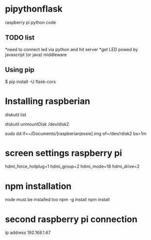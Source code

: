 # pipythonflask
raspberry pi python code 

## TODO list

*need to connect led via python and hit server
*get LED powed by javascript (or java) middleware

## Using pip

$ pip install -U flask-cors

# Installing raspberian

diskutil list

diskutil unmountDisk /dev/disk2

sudo dd if=~/Documents/[raspberianjessie].img of=/dev/rdisk2 bs=1m

# screen settings raspberry pi

hdmi_force_hotplug=1
hdmi_group=2
hdmi_mode=16
hdmi_drive=2

# npm installation
node must be installed too
npm -g install
npm install


# second raspberry pi connection

ip address 192.168.1.67